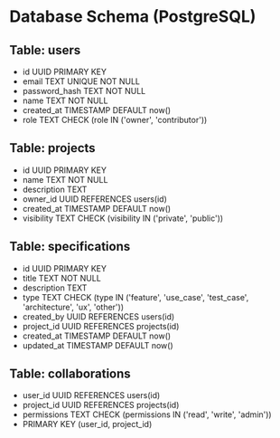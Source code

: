 # Database Schema (PostgreSQL)

## Table: users

- id UUID PRIMARY KEY
- email TEXT UNIQUE NOT NULL
- password_hash TEXT NOT NULL
- name TEXT NOT NULL
- created_at TIMESTAMP DEFAULT now()
- role TEXT CHECK (role IN ('owner', 'contributor'))

## Table: projects

- id UUID PRIMARY KEY
- name TEXT NOT NULL
- description TEXT
- owner_id UUID REFERENCES users(id)
- created_at TIMESTAMP DEFAULT now()
- visibility TEXT CHECK (visibility IN ('private', 'public'))

## Table: specifications

- id UUID PRIMARY KEY
- title TEXT NOT NULL
- description TEXT
- type TEXT CHECK (type IN ('feature', 'use_case', 'test_case', 'architecture', 'ux', 'other'))
- created_by UUID REFERENCES users(id)
- project_id UUID REFERENCES projects(id)
- created_at TIMESTAMP DEFAULT now()
- updated_at TIMESTAMP DEFAULT now()

## Table: collaborations

- user_id UUID REFERENCES users(id)
- project_id UUID REFERENCES projects(id)
- permissions TEXT CHECK (permissions IN ('read', 'write', 'admin'))
- PRIMARY KEY (user_id, project_id)
